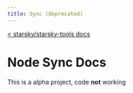 ```yaml
---
title: Sync (deprecated)
---
```


[< starsky/starsky-tools docs](../readme.md)

# Node Sync Docs

This is a alpha project, code **not** working
